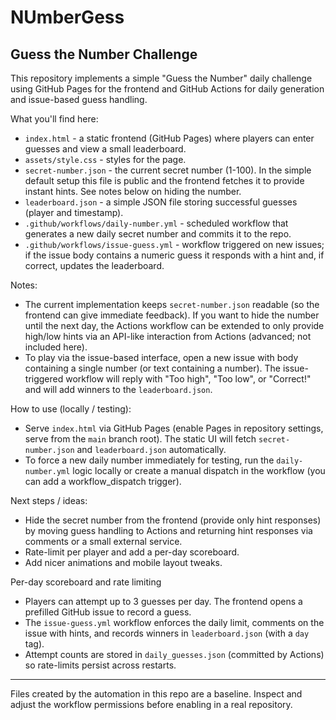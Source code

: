 # NUmberGess

## Guess the Number Challenge

This repository implements a simple "Guess the Number" daily challenge using GitHub Pages for the frontend and GitHub Actions for daily generation and issue-based guess handling.

What you'll find here:

- `index.html` - a static frontend (GitHub Pages) where players can enter guesses and view a small leaderboard.
- `assets/style.css` - styles for the page.
- `secret-number.json` - the current secret number (1-100). In the simple default setup this file is public and the frontend fetches it to provide instant hints. See notes below on hiding the number.
- `leaderboard.json` - a simple JSON file storing successful guesses (player and timestamp).
- `.github/workflows/daily-number.yml` - scheduled workflow that generates a new daily secret number and commits it to the repo.
- `.github/workflows/issue-guess.yml` - workflow triggered on new issues; if the issue body contains a numeric guess it responds with a hint and, if correct, updates the leaderboard.

Notes:

- The current implementation keeps `secret-number.json` readable (so the frontend can give immediate feedback). If you want to hide the number until the next day, the Actions workflow can be extended to only provide high/low hints via an API-like interaction from Actions (advanced; not included here).
- To play via the issue-based interface, open a new issue with body containing a single number (or text containing a number). The issue-triggered workflow will reply with "Too high", "Too low", or "Correct!" and will add winners to the `leaderboard.json`.

How to use (locally / testing):

- Serve `index.html` via GitHub Pages (enable Pages in repository settings, serve from the `main` branch root). The static UI will fetch `secret-number.json` and `leaderboard.json` automatically.
- To force a new daily number immediately for testing, run the `daily-number.yml` logic locally or create a manual dispatch in the workflow (you can add a workflow_dispatch trigger).

Next steps / ideas:

- Hide the secret number from the frontend (provide only hint responses) by moving guess handling to Actions and returning hint responses via comments or a small external service.
- Rate-limit per player and add a per-day scoreboard.
- Add nicer animations and mobile layout tweaks.

Per-day scoreboard and rate limiting

- Players can attempt up to 3 guesses per day. The frontend opens a prefilled GitHub issue to record a guess.
- The `issue-guess.yml` workflow enforces the daily limit, comments on the issue with hints, and records winners in `leaderboard.json` (with a `day` tag).
- Attempt counts are stored in `daily_guesses.json` (committed by Actions) so rate-limits persist across restarts.


---

Files created by the automation in this repo are a baseline. Inspect and adjust the workflow permissions before enabling in a real repository.